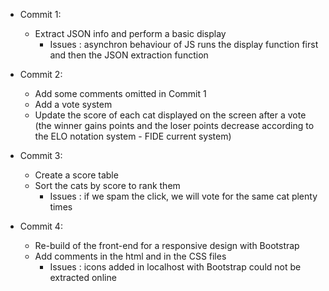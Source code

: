 - Commit 1:
  - Extract JSON info and perform a basic display
	  - Issues : asynchron behaviour of JS runs the display function first and then the JSON extraction function

- Commit 2:
  - Add some comments omitted in Commit 1
  - Add a vote system
  - Update the score of each cat displayed on the screen after a vote (the winner gains points and the loser points decrease according to the ELO notation system - FIDE current system)

- Commit 3:
  - Create a score table
  - Sort the cats by score to rank them
	  - Issues : if we spam the click, we will vote for the same cat plenty times

- Commit 4:
  - Re-build of the front-end for a responsive design with Bootstrap
  - Add comments in the html and in the CSS files
	  - Issues : icons added in localhost with Bootstrap could not be extracted online